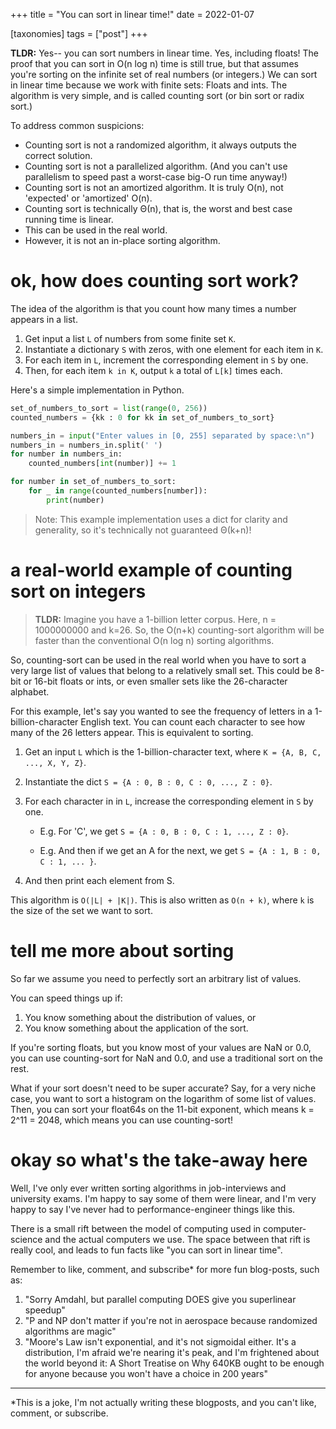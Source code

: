 +++
title = "You can sort in linear time!"
date = 2022-01-07

[taxonomies]
tags = ["post"]
+++



**TLDR:** Yes-- you can sort numbers in linear time. Yes, including floats! The proof that you can sort in O(n log n) time is still true, but that assumes you're sorting on the infinite set of real numbers (or integers.) We can sort in linear time because we work with finite sets: Floats and ints.  The algorithm is very simple, and is called counting sort (or bin sort or radix sort.)

To address common suspicions:

 - Counting sort is not a randomized algorithm, it always outputs the correct solution.
 - Counting sort is not a parallelized algorithm. (And you can't use parallelism to speed past a worst-case big-O run time anyway!)
 - Counting sort is not an amortized algorithm. It is truly O(n), not 'expected' or 'amortized' O(n).
 - Counting sort is technically Θ(n), that is, the worst and best case running time is linear. 
 - This can be used in the real world.
 - However, it is not an in-place sorting algorithm.

<!-- more -->


# ok, how does counting sort work?

The idea of the algorithm is that you count how many times a number appears in a list.

1. Get input a list `L` of numbers from some finite set `K`.
2. Instantiate a dictionary `S` with zeros, with one element for each item in `K`.
3. For each item in `L`, increment the corresponding element in `S` by one.
4. Then, for each item `k in K`, output `k` a total of `L[k]` times each.

Here's a simple implementation in Python.

```python
set_of_numbers_to_sort = list(range(0, 256)) 
counted_numbers = {kk : 0 for kk in set_of_numbers_to_sort}

numbers_in = input("Enter values in [0, 255] separated by space:\n")
numbers_in = numbers_in.split(' ')
for number in numbers_in:
    counted_numbers[int(number)] += 1

for number in set_of_numbers_to_sort:
    for _ in range(counted_numbers[number]):
        print(number)
```

> Note: This example implementation uses a dict for clarity and generality, so it's technically not guaranteed Θ(k+n)!

# a real-world example of counting sort on integers

> **TLDR:** Imagine you have a 1-billion letter corpus. Here, n = 1000000000 and k=26. So, the O(n+k) counting-sort algorithm will be faster than the conventional O(n log n) sorting algorithms.

So, counting-sort can be used in the real world when you have to sort a very large list of values that belong to a relatively small set. This could be 8-bit or 16-bit floats or ints, or even smaller sets like the 26-character alphabet.

For this example, let's say you wanted to see the frequency of letters in a 1-billion-character English text. You can count each character to see how many of the 26 letters appear. This is equivalent to sorting.

1. Get an input `L` which is the 1-billion-character text, where `K = {A, B, C, ..., X, Y, Z}`.
2. Instantiate the dict `S = {A : 0, B : 0, C : 0, ..., Z : 0}`.
3. For each character in in `L`, increase the corresponding element in `S` by one.

    - E.g. For 'C', we get `S = {A : 0, B : 0, C : 1, ..., Z : 0}`.

    - E.g. And then if we get an A for the next, we get `S = {A : 1, B : 0, C : 1, ... }`.
4. And then print each element from S.

This algorithm is `O(|L| + |K|)`. This is also written as `O(n + k)`, where `k` is the size of the set we want to sort.

# tell me more about sorting

So far we assume you need to perfectly sort an arbitrary list of values. 

You can speed things up if:

1. You know something about the distribution of values, or
2. You know something about the application of the sort.

If you're sorting floats, but you know most of your values are NaN or 0.0, you can use counting-sort for NaN and 0.0, and use a traditional sort on the rest.

What if your sort doesn't need to be super accurate? Say, for a very niche case, you want to sort a histogram on the logarithm of some list of values. Then, you can sort your float64s on the 11-bit exponent, which means k = 2^11 = 2048, which means you can use counting-sort!

# okay so what's the take-away here

Well, I've only ever written sorting algorithms in job-interviews and university exams. I'm happy to say some of them were linear, and I'm very happy to say I've never had to performance-engineer things like this.

There is a small rift between the model of computing used in computer-science and the actual computers we use. The space between that rift is really cool, and leads to fun facts like "you can sort in linear time".

Remember to like, comment, and subscribe\* for more fun blog-posts, such as:

1. "Sorry Amdahl, but parallel computing DOES give you superlinear speedup"
2. "P and NP don't matter if you're not in aerospace because randomized algorithms are magic"
3. "Moore's Law isn't exponential, and it's not sigmoidal either. It's a distribution, I'm afraid we're nearing it's peak, and I'm frightened about the world beyond it: A Short Treatise on Why 640KB ought to be enough for anyone because you won't have a choice in 200 years"

---

\*This is a joke, I'm not actually writing these blogposts, and you can't like, comment, or subscribe.


